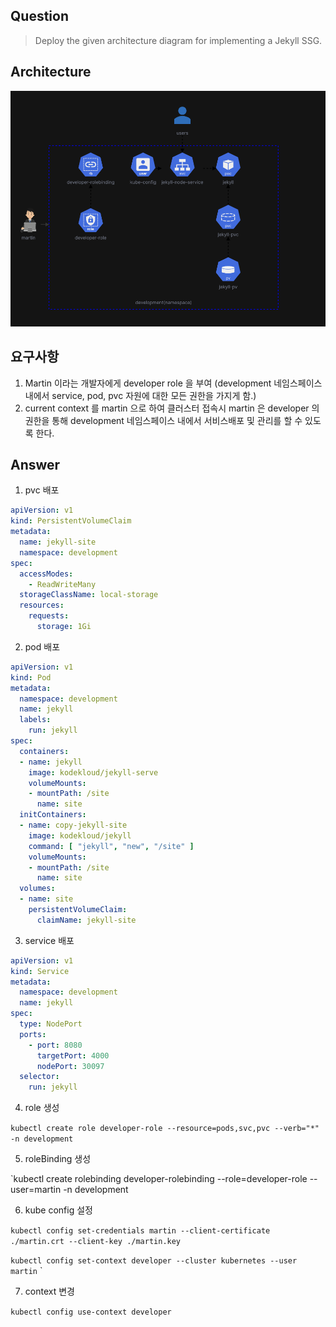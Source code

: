 ## Question
> Deploy the given architecture diagram for implementing a Jekyll SSG.

## Architecture
![스크린샷 2024-03-11 오후 6.57.01.png](%EC%8A%A4%ED%81%AC%EB%A6%B0%EC%83%B7%202024-03-11%20%EC%98%A4%ED%9B%84%206.57.01.png)

## 요구사항

1. Martin 이라는 개발자에게 developer role 을 부여 (development 네임스페이스 내에서 service, pod, pvc 자원에 대한 모든 권한을 가지게 함.)
2. current context 를 martin 으로 하여 클러스터 접속시 martin 은 developer 의 권한을 통해 development 네임스페이스 내에서 서비스배포 및 관리를 할 수 있도록 한다.

## Answer

1. pvc 배포

```yaml
apiVersion: v1
kind: PersistentVolumeClaim
metadata:
  name: jekyll-site
  namespace: development
spec:
  accessModes:
    - ReadWriteMany
  storageClassName: local-storage
  resources:
    requests:
      storage: 1Gi
```

2. pod 배포

```yaml
apiVersion: v1
kind: Pod
metadata:
  namespace: development
  name: jekyll
  labels:
    run: jekyll
spec: 
  containers:
  - name: jekyll
    image: kodekloud/jekyll-serve
    volumeMounts:
    - mountPath: /site
      name: site  
  initContainers:
  - name: copy-jekyll-site
    image: kodekloud/jekyll
    command: [ "jekyll", "new", "/site" ]
    volumeMounts:
    - mountPath: /site
      name: site
  volumes:
  - name: site
    persistentVolumeClaim:
      claimName: jekyll-site
```

3. service 배포

```yaml
apiVersion: v1
kind: Service
metadata:
  namespace: development
  name: jekyll
spec:
  type: NodePort
  ports:
    - port: 8080
      targetPort: 4000
      nodePort: 30097
  selector:
    run: jekyll
```

4. role 생성

`kubectl create role developer-role --resource=pods,svc,pvc --verb="*" -n development`


5. roleBinding 생성

`kubectl create rolebinding developer-rolebinding --role=developer-role --user=martin -n development

6. kube config 설정

`kubectl config set-credentials martin --client-certificate ./martin.crt --client-key ./martin.key`

`kubectl config set-context developer --cluster kubernetes --user martin`
`

7. context 변경

`kubectl config use-context developer`
